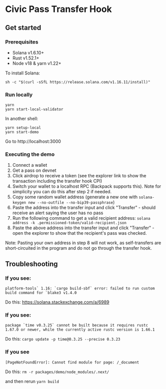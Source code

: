 # Civic Pass Transfer Hook

## Get started

### Prerequisites

- Solana v1.6.10+
- Rust v1.52.1+
- Node v18 & yarn v1.22+

To install Solana:

```shell
sh -c "$(curl -sSfL https://release.solana.com/v1.16.11/install)"
```

### Run locally

```shell
yarn
yarn start-local-validator
```

In another shell:

```shell
yarn setup-local
yarn start-demo
```

Go to http://localhost:3000

### Executing the demo

1. Connect a wallet 
2. Get a pass on devnet
3. Click airdrop to receive a token (see the explorer link to show the transaction including the transfer hook CPI)
4. Switch your wallet to a localhost RPC (Backpack supports this). Note for simplicity you can do this after step 2 if needed.
5. Copy some random wallet address (generate a new one with `solana-keygen new --no-outfile --no-bip39-passphrase`)
6. Paste the address into the transfer input and click "Transfer" - should receive an alert saying the user has no pass
7. Run the following command to get a valid recipient address: `solana address -k .permissioned-token/valid-recipient.json`
8. Paste the above address into the transfer input and click "Transfer" - open the explorer to show that the recipient's pass was checked.

Note: Pasting your own address in step 8 will not work, as self-transfers are short-circuited in the program and do not go through the transfer hook.

## Troubleshooting

### If you see:

```platform-tools` 1.16: `cargo build-sbf` error: failed to run custom build command for `blake3 v1.4.0```

Do this: https://solana.stackexchange.com/a/6989

### If you see: 

```
package `time v0.3.25` cannot be built because it requires rustc 1.67.0 or newer, while the currently active rustc version is 1.66.1
```

Do this:
`cargo update -p time@0.3.25 --precise 0.3.23`

### If you see

```
[PageNotFoundError]: Cannot find module for page: /_document
```

Do this:
`rm -r packages/demo/node_modules/.next/`

and then rerun `yarn build`